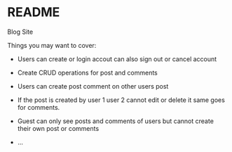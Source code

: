 # README

Blog Site

Things you may want to cover:

- Users can create or login accout can also sign out or cancel account

- Create CRUD operations for post and comments

- Users can create post comment on other users post

- If the post is created by user 1 user 2 cannot edit or delete it same goes for comments.

- Guest can only see posts and comments of users but cannot create their own post or comments

- ...
